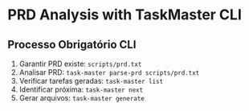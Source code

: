 # PRD Analysis with TaskMaster CLI

## Processo Obrigatório CLI
1. Garantir PRD existe: `scripts/prd.txt`
2. Analisar PRD: `task-master parse-prd scripts/prd.txt`
3. Verificar tarefas geradas: `task-master list`
4. Identificar próxima: `task-master next`
5. Gerar arquivos: `task-master generate`
